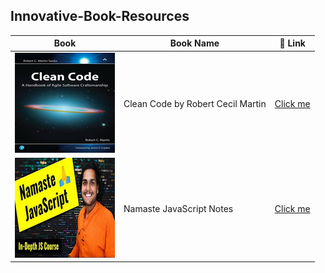 ## Innovative-Book-Resources

| Book  |  Book Name | 🔗 Link |
| ------------- | ------------- |------------- |
|![Clean Code](/utils/images.png)| Clean Code by Robert Cecil Martin | [Click me](Clean%20Code.pdf )  |
|![🙏 JS Notes](/utils/namste.png)| Namaste JavaScript Notes | [Click me](https://github.com/vaibhav-raj/E-books/blob/main/Akshay%20Saini%20-%20Notes.pdf )  |

